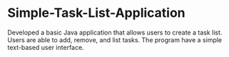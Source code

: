 # Simple-Task-List-Application
Developed a basic Java application that allows users to create a task list. Users are able to add, remove, and list tasks. The program have a simple text-based user interface.

